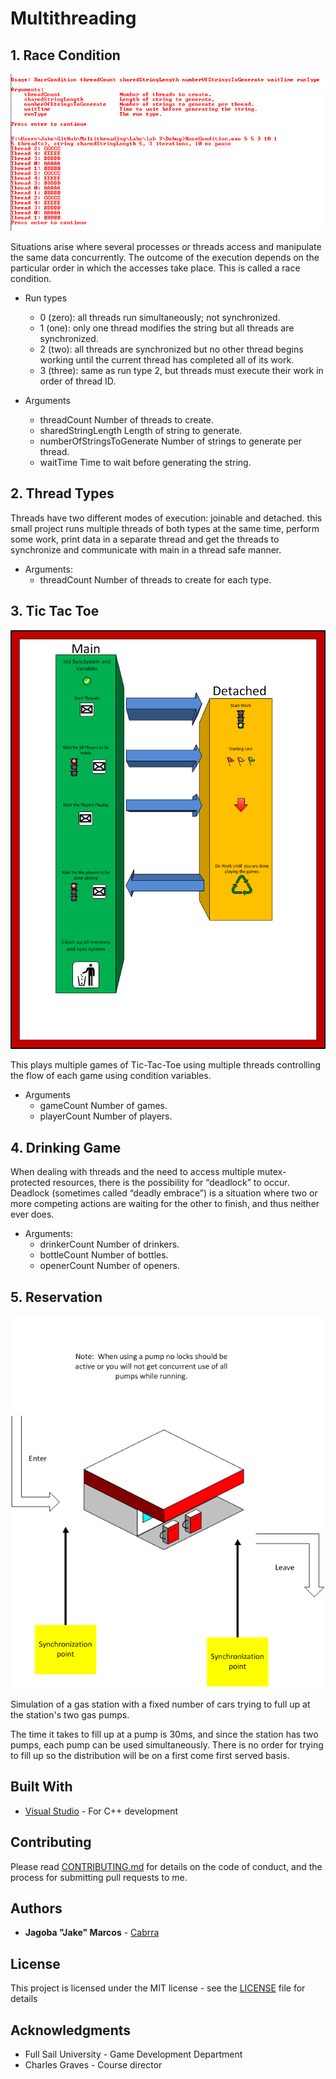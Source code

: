 Multithreading
==============

## 1. Race Condition

![Race](/Images/race.png)

Situations arise where several processes or threads access and manipulate the same data concurrently. The outcome of the execution depends on the particular order in which the accesses take place.  This is called a race condition.

+ Run types
	+ 0 (zero): all threads run simultaneously; not synchronized.
	+ 1 (one): only one thread modifies the string but all threads are synchronized.
	+ 2 (two): all threads are synchronized but no other thread begins working until the current thread has completed all of its work.
	+ 3 (three): same as run type 2, but threads must execute their work in order of thread ID.

+ Arguments
	+ threadCount                  Number of threads to create.
	+ sharedStringLength           Length of string to generate.
	+ numberOfStringsToGenerate    Number of strings to generate per thread.
	+ waitTime                     Time to wait before generating the string.
	
## 2. Thread Types

Threads have two different modes of execution: joinable and detached. this small project runs multiple threads of both types at the same time, perform some work, print data in a separate thread and get the threads to synchronize and communicate with main in a thread safe manner.

+ Arguments:
	+ threadCount                  Number of threads to create for each type.

## 3. Tic Tac Toe

![TicTac](/Images/TicTacToe.png)

This plays multiple games of Tic-Tac-Toe using multiple threads controlling the flow of each game using condition variables.

+ Arguments
	+ gameCount                    Number of games.
	+ playerCount                  Number of players.
	
## 4. Drinking Game

When dealing with threads and the need to access multiple mutex-protected resources, there is the possibility for “deadlock” to occur. Deadlock (sometimes called “deadly embrace”) is a situation where two or more competing actions are waiting for the other to finish, and thus neither ever does. 

+ Arguments:
	+ drinkerCount                 Number of drinkers.
	+ bottleCount                  Number of bottles.
	+ openerCount                  Number of openers.

## 5. Reservation

![Gas Station](/Images/ReservationSystem.png)

Simulation of a gas station with a fixed number of cars trying to full up at the station's two gas pumps.

The time it takes to fill up at a pump is 30ms, and since the station has two pumps, each pump can be used simultaneously.  There is no order for trying to fill up so the distribution will be on a first come first served basis. 

## Built With

* [Visual Studio](https://visualstudio.microsoft.com/) 					- For C++ development

## Contributing

Please read [CONTRIBUTING.md](https://github.com/Cabrra/Contributing-template/blob/master/Contributing-template.md) for details on the code of conduct, and the process for submitting pull requests to me.

## Authors

* **Jagoba "Jake" Marcos** - [Cabrra](https://github.com/Cabrra)

## License

This project is licensed under the MIT license - see the [LICENSE](LICENSE) file for details

## Acknowledgments

* Full Sail University - Game Development Department
* Charles Graves - Course director

